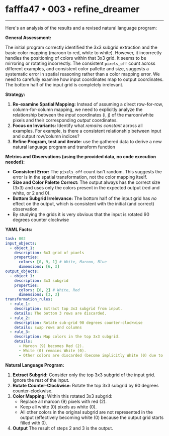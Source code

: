 # fafffa47 • 003 • refine_dreamer

---
Here's an analysis of the results and a revised natural language program:

**General Assessment:**

The initial program correctly identified the 3x3 subgrid extraction and the basic color mapping (maroon to red, white to white). However, it incorrectly handles the positioning of colors within that 3x3 grid. It seems to be mirroring or rotating incorrectly. The consistent `pixels_off` count across different examples, and consistent color pallette and size, suggests a systematic error in spatial reasoning rather than a color mapping error.  We need to carefully examine how input coordinates map to output coordinates. The bottom half of the input grid is completely irrelevant.

**Strategy:**

1.  **Re-examine Spatial Mapping:**  Instead of assuming a direct row-for-row, column-for-column mapping, we need to explicitly analyze the relationship between the *input* coordinates (i, j) of the maroon/white pixels and their corresponding *output* coordinates.
2.  **Focus on Invariants:** Identify what *remains constant* across all examples.  For example, is there a consistent relationship between input and output row/column indices?
3. **Refine Program, test and iterate**: use the gathered data to derive a new natural language program and transform function

**Metrics and Observations (using the provided data, no code execution needed):**

*   **Consistent Error:** The `pixels_off` count isn't random. This suggests the error is in the spatial transformation, not the color mapping itself.
*   **Size and Color Palette Correct:**  The output always has the correct size (3x3) and uses only the colors present in the expected output (red and white, or 2 and 0).
*   **Bottom Subgrid Irrelevance:** The bottom half of the input grid has *no* effect on the output, which is consistent with the initial (and correct) observation.
*    By studying the grids it is very obvious that the input is rotated 90 degrees counter clockwise

**YAML Facts:**

```yaml
task: 002
input_objects:
  - object_1:
    description: 6x3 grid of pixels
    properties:
      colors: [0, 9, 1] # White, Maroon, Blue
      dimensions: [6, 3]
output_objects:
  - object_1:
    description: 3x3 subgrid
    properties:
      colors: [0, 2] # White, Red
      dimensions: [3, 3]
transformation_rules:
  - rule_1:
    description: Extract top 3x3 subgrid from input.
    details: The bottom 3 rows are discarded.
  - rule_2:
    description: Rotate sub-grid 90 degrees counter-clockwise
    details: swap rows and columns
  - rule_3:
    description: Map colors in the top 3x3 subgrid.
    details:
      - Maroon (9) becomes Red (2).
      - White (0) remains White (0).
      - Other colors are discarded (become implicitly White (0) due to initialization).

```

**Natural Language Program:**

1.  **Extract Subgrid:** Consider only the top 3x3 subgrid of the input grid. Ignore the rest of the input.
2. **Rotate Counter-Clockwise:** Rotate the top 3x3 subgrid by 90 degrees counter-clockwise.
3.  **Color Mapping:** Within this rotated 3x3 subgrid:
    *   Replace all maroon (9) pixels with red (2).
    *   Keep all white (0) pixels as white (0).
    *   All other colors in the original subgrid are not represented in the output (effectively becoming white (0) because the output grid starts filled with 0).
4. **Output** The result of steps 2 and 3 is the output.

